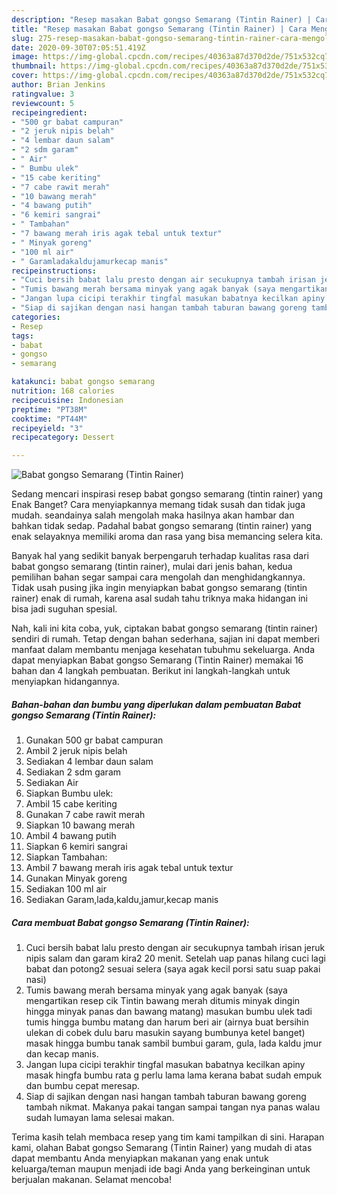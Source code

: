 ```yaml
---
description: "Resep masakan Babat gongso Semarang (Tintin Rainer) | Cara Mengolah Babat gongso Semarang (Tintin Rainer) Yang Enak Dan Mudah"
title: "Resep masakan Babat gongso Semarang (Tintin Rainer) | Cara Mengolah Babat gongso Semarang (Tintin Rainer) Yang Enak Dan Mudah"
slug: 275-resep-masakan-babat-gongso-semarang-tintin-rainer-cara-mengolah-babat-gongso-semarang-tintin-rainer-yang-enak-dan-mudah
date: 2020-09-30T07:05:51.419Z
image: https://img-global.cpcdn.com/recipes/40363a87d370d2de/751x532cq70/babat-gongso-semarang-tintin-rainer-foto-resep-utama.jpg
thumbnail: https://img-global.cpcdn.com/recipes/40363a87d370d2de/751x532cq70/babat-gongso-semarang-tintin-rainer-foto-resep-utama.jpg
cover: https://img-global.cpcdn.com/recipes/40363a87d370d2de/751x532cq70/babat-gongso-semarang-tintin-rainer-foto-resep-utama.jpg
author: Brian Jenkins
ratingvalue: 3
reviewcount: 5
recipeingredient:
- "500 gr babat campuran"
- "2 jeruk nipis belah"
- "4 lembar daun salam"
- "2 sdm garam"
- " Air"
- " Bumbu ulek"
- "15 cabe keriting"
- "7 cabe rawit merah"
- "10 bawang merah"
- "4 bawang putih"
- "6 kemiri sangrai"
- " Tambahan"
- "7 bawang merah iris agak tebal untuk textur"
- " Minyak goreng"
- "100 ml air"
- " Garamladakaldujamurkecap manis"
recipeinstructions:
- "Cuci bersih babat lalu presto dengan air secukupnya tambah irisan jeruk nipis salam dan garam kira2 20 menit. Setelah uap panas hilang cuci lagi babat dan potong2 sesuai selera (saya agak kecil porsi satu suap pakai nasi)"
- "Tumis bawang merah bersama minyak yang agak banyak (saya mengartikan resep cik Tintin bawang merah ditumis minyak dingin hingga minyak panas dan bawang matang) masukan bumbu ulek tadi tumis hingga bumbu matang dan harum beri air (airnya buat bersihin ulekan di cobek dulu baru masukin sayang bumbunya ketel banget) masak hingga bumbu tanak sambil bumbui garam, gula, lada kaldu jmur dan kecap manis."
- "Jangan lupa cicipi terakhir tingfal masukan babatnya kecilkan apiny masak hingfa bumbu rata g perlu lama lama kerana babat sudah empuk dan bumbu cepat meresap."
- "Siap di sajikan dengan nasi hangan tambah taburan bawang goreng tambah nikmat. Makanya pakai tangan sampai tangan nya panas walau sudah lumayan lama selesai makan."
categories:
- Resep
tags:
- babat
- gongso
- semarang

katakunci: babat gongso semarang 
nutrition: 168 calories
recipecuisine: Indonesian
preptime: "PT38M"
cooktime: "PT44M"
recipeyield: "3"
recipecategory: Dessert

---
```



![Babat gongso Semarang (Tintin Rainer)](https://img-global.cpcdn.com/recipes/40363a87d370d2de/751x532cq70/babat-gongso-semarang-tintin-rainer-foto-resep-utama.jpg)

Sedang mencari inspirasi resep babat gongso semarang (tintin rainer) yang Enak Banget? Cara menyiapkannya memang tidak susah dan tidak juga mudah. seandainya salah mengolah maka hasilnya akan hambar dan bahkan tidak sedap. Padahal babat gongso semarang (tintin rainer) yang enak selayaknya memiliki aroma dan rasa yang bisa memancing selera kita.



Banyak hal yang sedikit banyak berpengaruh terhadap kualitas rasa dari babat gongso semarang (tintin rainer), mulai dari jenis bahan, kedua pemilihan bahan segar sampai cara mengolah dan menghidangkannya. Tidak usah pusing jika ingin menyiapkan babat gongso semarang (tintin rainer) enak di rumah, karena asal sudah tahu triknya maka hidangan ini bisa jadi suguhan spesial.


Nah, kali ini kita coba, yuk, ciptakan babat gongso semarang (tintin rainer) sendiri di rumah. Tetap dengan bahan sederhana, sajian ini dapat memberi manfaat dalam membantu menjaga kesehatan tubuhmu sekeluarga. Anda dapat menyiapkan Babat gongso Semarang (Tintin Rainer) memakai 16 bahan dan 4 langkah pembuatan. Berikut ini langkah-langkah untuk menyiapkan hidangannya.

<!--inarticleads1-->

##### Bahan-bahan dan bumbu yang diperlukan dalam pembuatan Babat gongso Semarang (Tintin Rainer):

1. Gunakan 500 gr babat campuran
1. Ambil 2 jeruk nipis belah
1. Sediakan 4 lembar daun salam
1. Sediakan 2 sdm garam
1. Sediakan  Air
1. Siapkan  Bumbu ulek:
1. Ambil 15 cabe keriting
1. Gunakan 7 cabe rawit merah
1. Siapkan 10 bawang merah
1. Ambil 4 bawang putih
1. Siapkan 6 kemiri sangrai
1. Siapkan  Tambahan:
1. Ambil 7 bawang merah iris agak tebal untuk textur
1. Gunakan  Minyak goreng
1. Sediakan 100 ml air
1. Sediakan  Garam,lada,kaldu,jamur,kecap manis




<!--inarticleads2-->

##### Cara membuat Babat gongso Semarang (Tintin Rainer):

1. Cuci bersih babat lalu presto dengan air secukupnya tambah irisan jeruk nipis salam dan garam kira2 20 menit. Setelah uap panas hilang cuci lagi babat dan potong2 sesuai selera (saya agak kecil porsi satu suap pakai nasi)
1. Tumis bawang merah bersama minyak yang agak banyak (saya mengartikan resep cik Tintin bawang merah ditumis minyak dingin hingga minyak panas dan bawang matang) masukan bumbu ulek tadi tumis hingga bumbu matang dan harum beri air (airnya buat bersihin ulekan di cobek dulu baru masukin sayang bumbunya ketel banget) masak hingga bumbu tanak sambil bumbui garam, gula, lada kaldu jmur dan kecap manis.
1. Jangan lupa cicipi terakhir tingfal masukan babatnya kecilkan apiny masak hingfa bumbu rata g perlu lama lama kerana babat sudah empuk dan bumbu cepat meresap.
1. Siap di sajikan dengan nasi hangan tambah taburan bawang goreng tambah nikmat. Makanya pakai tangan sampai tangan nya panas walau sudah lumayan lama selesai makan.




Terima kasih telah membaca resep yang tim kami tampilkan di sini. Harapan kami, olahan Babat gongso Semarang (Tintin Rainer) yang mudah di atas dapat membantu Anda menyiapkan makanan yang enak untuk keluarga/teman maupun menjadi ide bagi Anda yang berkeinginan untuk berjualan makanan. Selamat mencoba!
